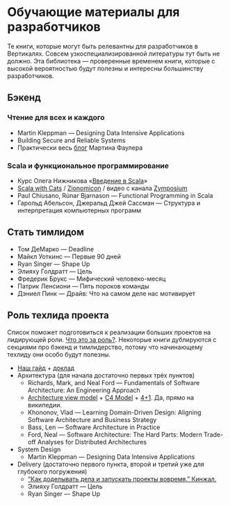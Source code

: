 # Обучающие материалы для разработчиков
Те книги, которые могут быть релевантны для разработчиков в Вертикалях. Совсем узкоспециализированной литературы тут быть не должно. Эта библиотека — проверенные временем книги, которые с высокой вероятностью будут полезны и интересны большинству разработчиков.

## Бэкенд
### Чтение для всех и каждого
- Martin Kleppman — Designing Data Intensive Applications
- Building Secure and Reliable Systems
- Практически весь [блог](https://martinfowler.com/) Мартина Фаулера

### Scala и функциональное программирование
- Курс Олега Нижникова «[Введение в Scala](https://stepik.org/course/16243/info)»
- [Scala with Cats](https://www.scalawithcats.com/) / [Zionomicon](https://www.zionomicon.com) / видео с канала [Zymposium](https://www.youtube.com/playlist?list=PLvdARMfvom9C8ss18he1P5vOcogawm5uC)
- Paul Chiusano, Rúnar Bjarnason — Functional Programming in Scala
- Гарольд Абельсон, Джеральд Джей Сассман — Структура и интерпретация компьютерных программ

## Стать тимлидом
- Том ДеМарко — Deadline
- Майкл Уоткинс — Первые 90 дней
- Ryan Singer — Shape Up
- Элияху Голдратт — Цель
- Фредерик Брукс — Мифический человеко-месяц
- Патрик Ленсиони — Пять пороков команды
- Дэниел Пинк — Драйв: Что на самом деле нас мотивирует

## Роль техлида проекта
Список поможет подготовиться к реализации больших проектов на лидирующей роли. [Что это за роль?](../process/techlead/techlead). Некоторые книги дублируются с секциями про бэкенд и тимлидерство, потому что начинающему техлиду они особо будут полезны.

- [Наш гайд](../process/techlead/techlead-workbook.md) + [доклад](https://www.youtube.com/watch?v=y0IY4PK-fiQ)
- Архитектура (для начала достаточно первых трёх пунктов)
    - Richards, Mark, and Neal Ford — Fundamentals of Software Architecture: An Engineering Approach
    - [Architecture view model](https://en.wikipedia.org/wiki/View_model) \+ [C4 Model](https://en.wikipedia.org/wiki/C4_model) \+ [4\+1](https://en.wikipedia.org/wiki/4%2B1_architectural_view_model). Да, прямо на википедии.
    - Khononov, Vlad — Learning Domain-Driven Design: Aligning Software Architecture and Business Strategy
    - Bass, Len — Software Architecture in Practice
    - Ford, Neal — Software Architecture: The Hard Parts: Modern Trade-off Analyses for Distributed Architectures
- System Design
    - Martin Kleppman — Designing Data Intensive Applications
- Delivery (достаточно первого пункта, второй и третий уже для глубокого погружения)
    - [“Как доделывать дела и запускать проекты вовремя.” Кинжал.](https://kinzhal.media/domique/)
    - Элияху Голдратт — Цель
    - Ryan Singer — Shape Up
